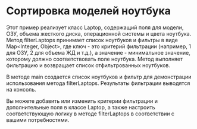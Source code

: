 <h1>Сортировка моделей ноутбука</h1>

Этот пример реализует класс Laptop, содержащий поля для модели, ОЗУ, объема жесткого диска, операционной системы и цвета ноутбука. Метод filterLaptops принимает список ноутбуков и фильтры в виде Map<Integer, Object>, где ключ - это критерий фильтрации (например, 1 для ОЗУ, 2 для объема ЖД и т.д.), а значение - минимальное значение, которому должно соответствовать поле ноутбука. Метод выполняет фильтрацию и возвращает список отфильтрованных ноутбуков.

В методе main создается список ноутбуков и фильтр для демонстрации использования метода filterLaptops. Результаты фильтрации выводятся на консоль.

Вы можете добавить или изменить критерии фильтрации и дополнительные поля в классе Laptop, а также настроить соответствующую логику в методе filterLaptops в соответствии с вашими потребностями.